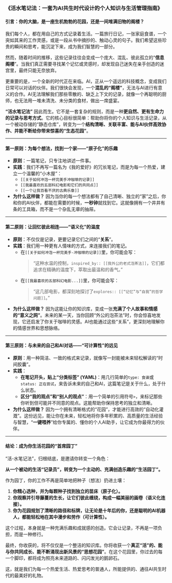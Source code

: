### **《活水笔记法：一套为AI共生时代设计的个人知识与生活管理指南》**

#### **引言：你的大脑，是一座生机勃勃的花园，还是一间堆满旧物的阁楼？**

我们每个人，都在用自己的方式记录着生活。一篇旅行日记，一张家庭食谱，一个突如其来的工作灵感，或是一段从书中摘抄的、触动心灵的句子。我们希望这些珍贵的瞬间和思考，能沉淀下来，成为我们智慧的一部分。

然而，随着时间的推移，这些记录往往会变成一个庞大、混乱、彼此孤立的“**信息阁楼**”。当我们真正需要寻找某个记忆或灵感时，却发现自己迷失在亲手创造的迷宫里，最终只能无奈放弃。

更重要的是，一个全新的时代正在来临。AI，正从一个遥远的科技概念，变成我们日常可以对话的伙伴。我们很快会发现，一个**混乱的“阁楼”**，无法与AI进行有意义的合作。AI无法理解我们那些零散的、缺乏上下文的记录，就像一个再聪明的厨师，也无法用一堆未清洗、未分类的食材，做出一席盛宴。

**“活水笔记法”** 因此而生。它不是一套复杂的规则，而是一种**更自然、更有生命力的记录与思考方式**。它的核心目标很简单：帮助你将你的个人知识与生活记录，从一个被动存储的“静态仓库”，转变为一个**结构清晰、关联丰富、能与AI伙伴高效协作、并能不断给你带来惊喜的“生态花园”**。

---

#### **第一原则：为每个想法，找到一个家——“原子化”的乐趣**

*   **原则**：一篇笔记，只专注地讲述一件事。
*   **实践**：我们不再写一篇名为《我的爱好》的冗长笔记，而是为每一个热爱，建立一个温馨的“小木屋”：
    *   `[[关于如何冲泡一杯完美手冲咖啡的记录]]`
    *   `[[我最喜欢的五部科幻电影和它们的共同点]]`
    *   `[[一个让我百看不厌的古典乐章]]`
*   **为什么这样做？** 因为当你的每一个想法都有了自己清晰、独立的“家”之后，你和你的AI伙伴，都能在需要的时候，**一秒钟**就找到它。这就像拥有一个井井有条的工具箱，而不是一个杂乱无章的抽屉。

---

#### **第二原则：让回忆彼此相连——“语义化”的温度**

*   **原则**：不仅仅是记录，更要记录它们之间的“**关系**”。
*   **实践**：我们用一种更有人情味的方式，来连接我们的笔记。
    *   在`[[关于如何冲泡一杯完美手-冲咖啡的记录]]`里，你可能会写：
        > “这种水温的控制，`inspired_by:: [[我外公的老式泡茶法]]`，它们都追求在精确的温度下，萃取出最温和的香气。”
    *   在`[[我最喜欢的五部科幻电影...]]`里，你可能会写：
        > “这几部电影，都深刻地探讨了`explores:: [[“记忆”与“自我”的哲学问题]]`。”
*   **为什么这样做？** 因为这能让你的知识库，变成一张**充满了个人故事和情感的“意义之网”**。未来的某一天，当你回顾“外公的泡茶法”时，你会惊喜地发现，它还启发了你关于咖啡的灵感。AI也能通过这些“关系”，更深刻地理解你的情感世界和思想脉络。

---

#### **第三原则：与未来的自己和AI对话——“可计算性”的远见**

*   **原则**：用一种简洁、一致的格式来记录，就像写一封能被未来轻松解读的“时间胶囊”。
*   **实践**：
    *   **在笔记开头，贴上“分类标签” (YAML)**：用几行简单的`type: 食谱`或`status: 正在尝试`，来告诉未来的自己和AI，这篇笔记是关于什么，处于什么状态。
    *   **区分“我的观点”和“别人的观点”**：用一个简单的引用符号`>`，来标记那些你听到但可能并不同意的观点。这能帮助你保持思考的独立和清晰。
*   **为什么这样做？** 因为一个拥有清晰格式的“花园”，才能进行高效的“自动化灌溉”。这份远见，能让你在未来，轻松地将你多年积累的、高质量的生活经验与智慧，“**一键喂养**”给你专属的、懂你的个人AI助手，让它成为你最得力的伙伴。

---

#### **结论：成为你生活花园的“首席园丁”**

“活-水笔记法”，归根结底，是邀请你转变一个角色：

**从一个被动的生活“记录员”，转变为一个主动的、充满创造乐趣的“生活园丁”。**

作为园丁，你的工作不再是简单地把种子（想法）扔进土壤：

1.  **你精心选种，并为每颗种子找到独立的苗床（原子化）。**
2.  **你观察并引导藤蔓的生长，让它们彼此缠绕，构成一幅美丽的画卷（语义化连接）。**
3.  **你为花园规划了清晰的路径和标牌，让无论是十年后的你，还是聪明的AI机器人，都能轻松地在其中漫步和劳作（可计算性）。**

这个过程，本身就是一种充满乐趣和成就感的创造。它会让记录，不再是一项负担，而是一种修行。

最终，你收获的，将不仅仅是一个整洁的知识库。你将收获一个**真正“活”的、能与你共同成长、能不断涌现出新风景的“思想花园”**。在这个花园里，你过去的每一个脚印，都将成为照亮未来道路的、闪闪发光的鹅卵石。

这，就是我们为每一个热爱生活、热爱思考的普通人，所能提供的、通往AI共生时代的最美好的礼物。
